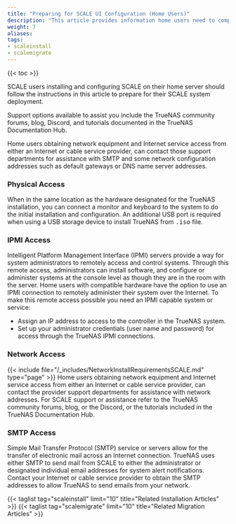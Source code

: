 ```yaml
---
title: "Preparing for SCALE UI Configuration (Home Users)"
description: "This article provides information home users need to complete the SCALE configuration using the SCALE UI."
weight: 7
aliases:
tags:
- scaleinstall
- scalemigrate
---
```


{{< toc >}}


SCALE users installing and configuring SCALE on their home server should follow the instructions in this article to prepare for their SCALE system deployment.

Support options available to assist you include the TrueNAS community forums, blog, Discord, and tutorials documented in the TrueNAS Documentation Hub.

Home users obtaining network equipment and Internet service access from either an Internet or cable service provider, can contact those support departments for assistance with SMTP and some network configuration addresses such as default gateways or DNS name server addresses.

### Physical Access
When in the same location as the hardware designated for the TrueNAS installation, you can connect a monitor and keyboard to the system to do the initial installation and configuration.
An additional USB port is required when using a USB storage device to install TrueNAS from <kbd>.iso</kbd> file.

### IPMI Access
Intelligent Platform Management Interface (IPMI) servers provide a way for system administrators to remotely access and control systems.
Through this remote access, administrators can install software, and configure or administer systems at the console level as though they are in the room with the server.
Home users with compatible hardware have the option to use an IPMI connection to remotely administer their system over the Internet.
To make this remote access possible you need an IPMI capable system or service:
* Assign an IP address to access to the controller in the TrueNAS system. 
* Set up your administrator credentials (user name and password) for access through the TrueNAS IPMI connections. 

### Network Access
{{< include file="/_includes/NetworkInstallRequirementsSCALE.md" type="page" >}}
Home users obtaining network equipment and Internet service access from either an Internet or cable service provider, can contact the provider support departments for assistance with network addresses.
For SCALE support or assistance refer to the TrueNAS community forums, blog, or the Discord, or the tutorials included in the TrueNAS Documentation Hub.

### SMTP Access
Simple Mail Transfer Protocol (SMTP) service or servers allow for the transfer of electronic mail across an Internet connection. 
TrueNAS uses either SMTP to send mail from SCALE to either the administrator or designated individual email addresses for system alert notifications. 
Contact your Internet or cable service provider to obtain the SMTP addresses to allow TrueNAS to send emails from your network.

{{< taglist tag="scaleinstall" limit="10" title="Related Installation Articles" >}}
{{< taglist tag="scalemigrate" limit="10" title="Related Migration Articles" >}}
